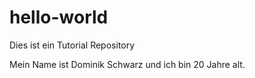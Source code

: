 # hello-world
Dies ist ein Tutorial Repository

Mein Name ist Dominik Schwarz
und ich bin 20 Jahre alt.
